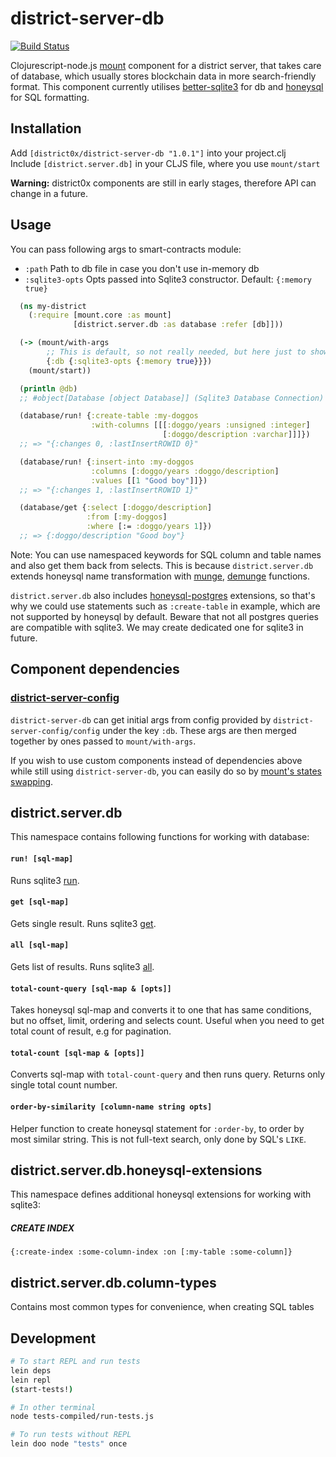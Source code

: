 # district-server-db

[![Build Status](https://travis-ci.org/district0x/district-server-db.svg?branch=master)](https://travis-ci.org/district0x/district-server-db)

Clojurescript-node.js [mount](https://github.com/tolitius/mount) component for a district server, that takes care of database, which usually stores blockchain data in more search-friendly format. This component currently utilises [better-sqlite3](https://github.com/JoshuaWise/better-sqlite3) for db and [honeysql](https://github.com/jkk/honeysql) for SQL formatting.

## Installation
Add `[district0x/district-server-db "1.0.1"]` into your project.clj  
Include `[district.server.db]` in your CLJS file, where you use `mount/start`

**Warning:** district0x components are still in early stages, therefore API can change in a future.

## Usage
You can pass following args to smart-contracts module: 
* `:path` Path to db file in case you don't use in-memory db
* `:sqlite3-opts` Opts passed into Sqlite3 constructor. Default: `{:memory true}`


```clojure
  (ns my-district
    (:require [mount.core :as mount]
              [district.server.db :as database :refer [db]]))

  (-> (mount/with-args
        ;; This is default, so not really needed, but here just to show how to pass args to the component
        {:db {:sqlite3-opts {:memory true}}})
    (mount/start))

  (println @db)
  ;; #object[Database [object Database]] (Sqlite3 Database Connection)

  (database/run! {:create-table :my-doggos
                  :with-columns [[[:doggo/years :unsigned :integer]
                                  [:doggo/description :varchar]]]})
  ;; => "{:changes 0, :lastInsertROWID 0}"

  (database/run! {:insert-into :my-doggos
                  :columns [:doggo/years :doggo/description]
                  :values [[1 "Good boy"]]})
  ;; => "{:changes 1, :lastInsertROWID 1}"

  (database/get {:select [:doggo/description]
                 :from [:my-doggos]
                 :where [:= :doggo/years 1]})
  ;; => {:doggo/description "Good boy"}
```
Note: You can use namespaced keywords for SQL column and table names and also get them back from selects. This is because `district.server.db` extends honeysql name transformation with [munge](https://cljs.github.io/api/cljs.core/munge), [demunge](https://cljs.github.io/api/cljs.core/demunge) functions.

`district.server.db` also includes [honeysql-postgres](https://github.com/nilenso/honeysql-postgres) extensions, so that's why we could use statements such as `:create-table` in example, which are not supported by honeysql by default.
Beware that not all postgres queries are compatible with sqlite3. We may create dedicated one for sqlite3 in future.

## Component dependencies

### [district-server-config](https://github.com/district0x/district-server-config)
`district-server-db` can get initial args from config provided by `district-server-config/config` under the key `:db`. These args are then merged together by ones passed to `mount/with-args`.

If you wish to use custom components instead of dependencies above while still using `district-server-db`, you can easily do so by [mount's states swapping](https://github.com/tolitius/mount#swapping-states-with-states).

## district.server.db
This namespace contains following functions for working with database:
#### `run! [sql-map]`
Runs sqlite3 [run](https://github.com/JoshuaWise/better-sqlite3/wiki/API#runbindparameters---object).

#### `get [sql-map]`
Gets single result. Runs sqlite3 [get](https://github.com/JoshuaWise/better-sqlite3/wiki/API#getbindparameters---row).

#### `all [sql-map]`
Gets list of results. Runs sqlite3 [all](https://github.com/JoshuaWise/better-sqlite3/wiki/API#allbindparameters---array-of-rows).

#### `total-count-query [sql-map & [opts]]`
Takes honeysql sql-map and converts it to one that has same conditions, but no offset, limit, ordering and selects count. Useful when you need to get total count of result, e.g for pagination. 

#### `total-count [sql-map & [opts]]`
Converts sql-map with `total-count-query` and then runs query. Returns only single total count number. 

#### `order-by-similarity [column-name string opts]`
Helper function to create honeysql statement for `:order-by`, to order by most similar string. This is not full-text search, only done by SQL's `LIKE`. 

## district.server.db.honeysql-extensions
This namespace defines additional honeysql extensions for working with sqlite3:
##### CREATE INDEX
`{:create-index :some-column-index :on [:my-table :some-column]}`

## district.server.db.column-types
Contains most common types for convenience, when creating SQL tables
## Development
```bash
# To start REPL and run tests
lein deps
lein repl
(start-tests!)

# In other terminal
node tests-compiled/run-tests.js

# To run tests without REPL
lein doo node "tests" once
```

